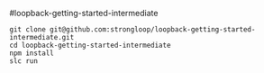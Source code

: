 #loopback-getting-started-intermediate
```
git clone git@github.com:strongloop/loopback-getting-started-intermediate.git
cd loopback-getting-started-intermediate
npm install
slc run
```
